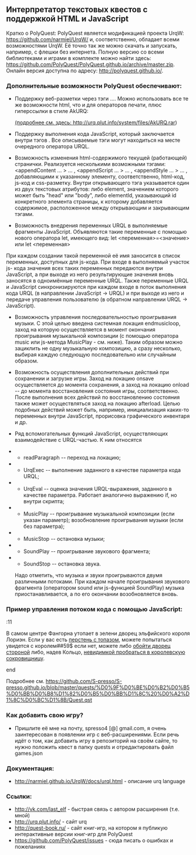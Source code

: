 ## Интерпретатор текстовых квестов с поддержкой HTML и JavaScript
Кратко о PolyQuest:
PolyQuest является модификацией проекта UrqW: https://github.com/narmiel/UrqW/ и, соответственно, обладает всеми возможностями UrqW.
Её точно так же можно скачать и запускать, например, с флешки без интернета. Полную версию со всеми библиотеками и играми в комплекте можно найти здесь: https://github.com/PolyQuest/PolyQuest.github.io/archive/master.zip. Онлайн версия доступна по адресу: http://polyquest.github.io/.

### Дополнительные возможности PolyQuest обеспечивают:
 * Поддержку веб-разметки через тэги <html>...</html>. Можно использовать все те же возможности html, что и для операторов печати, плюс гиперссылки в стиле AkURQ:

   <a href="btn:метка">

   (подробнее см. здесь: http://urq.plut.info/system/files/AkURQ.rar)
   
  * Поддержку выполнения кода JavaScript, который заключается внутри тэгов  <script>...</script>. Все описываемые тэги могут находиться на месте очередного оператора URQL.
  
  * Возможность изменения html-содержимого текущей (работающей) странички. Реализуется несколькими возможными тэгами: <appendContent ... > ... </appendContent>, <appendScript ... > ... </appendScript>, <appendStyle ... > ... </appendStyle>, добавляющими к указанному элементу, соответственно, html-код, js-код и css-разметку. Внутри открывающего тэга указывается один из двух текстовых атрибутов: либо element, значением которого может быть "head" или "body", либо elementId, указывающий id конкретного элемента страницы, к которому добавляется содержимое, расположенное между открывающим и закрывающим тэгами.
  
  * Возможность внедрения переменных URQL в выполняемые фрагменты JavaScript. Объявляются такие переменные с помощью нового оператора let, имеющего вид:
   let <переменная>=<значение>
   или
   let <переменная>
   
  При каждом создании такой переменной её имя заносится в список переменных, доступных для js-кода. При входе в выполняемый участок js- кода значения всех таких переменных передаются внутри JavaScript, а при выходе из него результирующие значения вновь заносятся в одноимённые переменные URQL. Также переменные URQL и JavaScript синхронизируются при каждом входе в поток выполнения кода URQL (в направлении JavaScript -> URQL) и при выходе из него и передаче управления пользователю (в обратном направлении  URQL -> JavaScript).

  * Возможность управления последовательностью проигрывания музыки. С этой целью введена системная локация endmusicloop, заход на которую осуществляется в момент окончания проигрывания музыкальной композиции (с помощью оператора music или js-метода MusicPlay - см. ниже). Таким образом можно зациклить не одну музыкальную композицию, а сразу несколько, выбирая каждую следующую последовательно или случайным образом.
  
  * Возможность осуществления дополнительных действий при сохранении и загрузке игры. Заход на локацию onsave осуществляется до момента сохранения, а заход на локацию onload -- до момента восстановления состояния игры, соответственно. После выполнения всех действий по восстановлению состояния также может осуществляться заход на локацию afterload. Целью подобных действий может быть, например, инициализация каких-то переменных внутри JavaScript, прорисовка графического инвентаря и др.
  
  * Ряд вспомогательных функций JavaScript, осуществляющих взаимодействие с URQL-частью. К ним относятся
  * * readParagraph -- переход на локацию;
  * * UrqExec -- выполнение заданного в качестве параметра кода URQL;
  * * UrqEval -- оценка значения URQL-выражения, заданного в качестве параметра. Работает аналогично выражению if, но внутри скрипта;
  * * MusicPlay -- проигрывание музыкальной композиции (если указан параметр); возобновление проигрывания музыки (если без параметра);
  * * MusicStop -- остановка музыки;
  * * SoundPlay -- проигрывание звукового фрагмента;
  * * SoundStop -- остановка звука.
   
     Надо отметить, что музыка и звуки проигрываются двумя различными потоками. При каждом начале проигрывания звукового фрагмента (оператором sound или js-функцией SoundPlay) музыка приостанавливается, а по его окончании возобновляется вновь.

###  Пример управления потоком кода с помощью JavaScript:
      
:11
<script>
expr_action = 'if (UrqEval("1 Перстень с топазом")) { readParagraph("77"); void(0); } else alert("У Вас нет такой вещи!")';
</script>
<html>
В самом центре Фангорна утопает в зелени дворец эльфийского короля Лориэн. Если у вас есть <a href="javascript: eval(expr_action)">перстень с топазом</a>, можете попытаться увидется с королем##59$ если нет, можете либо <a href=btn:95>обойти дворец стороной</a> либо, надев Кольцо, <a href=btn:119>невидимкой пробраться в королевскую сокровищницу</a>.
</html>

end

Подробнее см. https://github.com/S-presso/S-presso.github.io/blob/master/quests/%D0%9F%D0%BE%D0%B2%D0%B5%D0%BB%D0%B8%D1%82%D0%B5%D0%BB%D1%8C%20%D0%A2%D1%8C%D0%BC%D1%8B/Quest.qst


### Как добавить свою игру?
 * Пришлите её мне на почту, spresso4 [@] gmail.com, я очень заинтересован в появлении игр с веб-расширениями. Если речь идёт о том, как добавить игру в репозиторий на своём сайте, то нужно положить квест в папку quests и отредактировать файл games.json
 
### Документация:
 * http://narmiel.github.io/UrqW/docs/urql.html - описание urq language

### Ссылки:
 * http://vk.com/last_elf - быстрая связь с автором расширения (т.е. мной)
 * http://urq.plut.info/ - сайт urq
 * http://quest-book.ru/ - сайт книг-игр, на котором я публикую интерактивные версии книг-игр для PolyQuest
 * https://github.com/PolyQuest/issues - сюда писать о ошибках и пожеланиях
